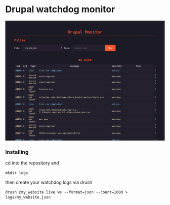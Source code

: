# Drupal watchdog monitor

![picture of the app](img/screenshot_01.png)

### Installing

cd into the repository and

```
mkdir logs
```

then create your watchdog logs via drush

```
drush @my_website.live ws --format=json --count=1000 > logs/my_website.json
```
